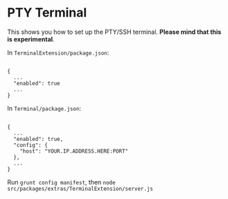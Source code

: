 # PTY Terminal

This shows you how to set up the PTY/SSH terminal. **Please mind that this is experimental**.


In `TerminalExtension/package.json`:
```

{
  ...
  "enabled": true
  ...
}

```



In `Terminal/package.json`:

```

{
  ...
  "enabled": true,
  "config": {
    "host": "YOUR.IP.ADDRESS.HERE:PORT"
  },
  ...
}

```

Run `grunt config manifest`, then `node src/packages/extras/TerminalExtension/server.js`
